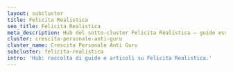 ```yaml
---
layout: subcluster
title: Felicita Realistica
seo_title: Felicita Realistica
meta_description: Hub del sotto-cluster Felicita Realistica — guide essenziali e articoli.
cluster: crescita-personale-anti-guru
cluster_name: Crescita Personale Anti Guru
subcluster: felicita-realistica
intro: 'Hub: raccolta di guide e articoli su Felicita Realistica.'
---
```


